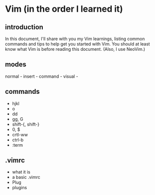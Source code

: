 # Vim (in the order I learned it)

## introduction

In this document, I'll share with you my Vim learnings, listing common commands and tips to help get you started with Vim. You should at least know what Vim is before reading this document. (Also, I use NeoVim.)

## modes

normal - 
insert - 
command - 
visual - 

## commands

- hjkl
- o
- dd
- gg, G
- shift-{, shift-}
- 0, $
- crtl-ww
- ctrl-b
- :term

## .vimrc
- what it is
- a basic .vimrc
- Plug
- plugins
